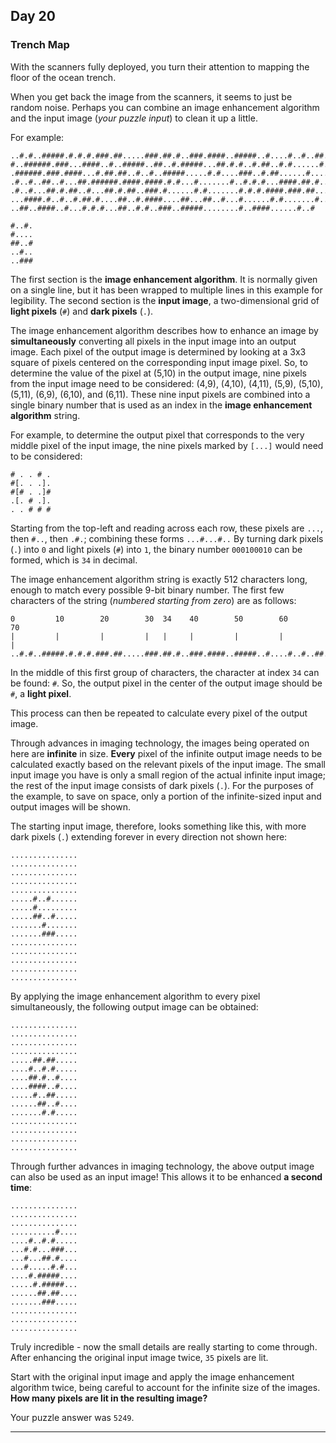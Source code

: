 ## Day 20

### Trench Map

With the scanners fully deployed, you turn their attention to mapping the floor of the 
ocean trench.

When you get back the image from the scanners, it seems to just be random noise. Perhaps 
you can combine an image enhancement algorithm and the input image (_your puzzle input_) 
to clean it up a little.

For example:

```
..#.#..#####.#.#.#.###.##.....###.##.#..###.####..#####..#....#..#..##..##
#..######.###...####..#..#####..##..#.#####...##.#.#..#.##..#.#......#.###
.######.###.####...#.##.##..#..#..#####.....#.#....###..#.##......#.....#.
.#..#..##..#...##.######.####.####.#.#...#.......#..#.#.#...####.##.#.....
.#..#...##.#.##..#...##.#.##..###.#......#.#.......#.#.#.####.###.##...#..
...####.#..#..#.##.#....##..#.####....##...##..#...#......#.#.......#.....
..##..####..#...#.#.#...##..#.#..###..#####........#..####......#..#

#..#.
#....
##..#
..#..
..###
```

The first section is the **image enhancement algorithm**. It is normally given on a 
single line, but it has been wrapped to multiple lines in this example for legibility. 
The second section is the **input image**, a two-dimensional grid of **light pixels** 
(`#`) and **dark pixels** (`.`).

The image enhancement algorithm describes how to enhance an image by **simultaneously** 
converting all pixels in the input image into an output image. Each pixel of the output 
image is determined by looking at a 3x3 square of pixels centered on the corresponding 
input image pixel. So, to determine the value of the pixel at (5,10) in the output 
image, nine pixels from the input image need to be considered: (4,9), (4,10), (4,11), 
(5,9), (5,10), (5,11), (6,9), (6,10), and (6,11). These nine input pixels are combined 
into a single binary number that is used as an index in the **image enhancement 
algorithm** string.

For example, to determine the output pixel that corresponds to the very middle pixel 
of the input image, the nine pixels marked by `[...]` would need to be considered:

```
# . . # .
#[. . .].
#[# . .]#
.[. # .].
. . # # #
```

Starting from the top-left and reading across each row, these pixels are `...`, 
then `#..`, then `.#.`; combining these forms `...#...#..` By turning dark pixels (`.`) 
into `0` and light pixels (`#`) into `1`, the binary number `000100010` can be formed, 
which is `34` in decimal.

The image enhancement algorithm string is exactly 512 characters long, enough to 
match every possible 9-bit binary number. The first few characters of the string 
(_numbered starting from zero_) are as follows:

```
0         10        20        30  34    40        50        60        70
|         |         |         |   |     |         |         |         |
..#.#..#####.#.#.#.###.##.....###.##.#..###.####..#####..#....#..#..##..##
```

In the middle of this first group of characters, the character at index `34` can be 
found: `#`. So, the output pixel in the center of the output image should be `#`, a 
**light pixel**.

This process can then be repeated to calculate every pixel of the output image.

Through advances in imaging technology, the images being operated on here are 
**infinite** in size. **Every** pixel of the infinite output image needs to be 
calculated exactly based on the relevant pixels of the input image. The small input 
image you have is only a small region of the actual infinite input image; the rest of 
the input image consists of dark pixels (`.`). For the purposes of the example, to 
save on space, only a portion of the infinite-sized input and output images will be 
shown.

The starting input image, therefore, looks something like this, with more dark pixels 
(`.`) extending forever in every direction not shown here:

```
...............
...............
...............
...............
...............
.....#..#......
.....#.........
.....##..#.....
.......#.......
.......###.....
...............
...............
...............
...............
...............
```

By applying the image enhancement algorithm to every pixel simultaneously, the 
following output image can be obtained:

```
...............
...............
...............
...............
.....##.##.....
....#..#.#.....
....##.#..#....
....####..#....
.....#..##.....
......##..#....
.......#.#.....
...............
...............
...............
...............
```

Through further advances in imaging technology, the above output image can also be 
used as an input image! This allows it to be enhanced **a second time**:

```
...............
...............
...............
..........#....
....#..#.#.....
...#.#...###...
...#...##.#....
...#.....#.#...
....#.#####....
.....#.#####...
......##.##....
.......###.....
...............
...............
...............
```

Truly incredible - now the small details are really starting to come through. After 
enhancing the original input image twice, `35` pixels are lit.

Start with the original input image and apply the image enhancement algorithm twice, 
being careful to account for the infinite size of the images. **How many pixels are 
lit in the resulting image?**

Your puzzle answer was `5249`.

---

